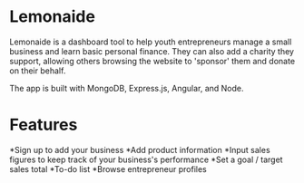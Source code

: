 # Lemonaide

Lemonaide is a dashboard tool to help youth entrepreneurs manage a small business and learn basic personal finance.
They can also add a charity they support, allowing others browsing the website to 'sponsor' them and donate on their behalf.

The app is built with MongoDB, Express.js, Angular, and Node. 

# Features
*Sign up to add your business
*Add product information
*Input sales figures to keep track of your business's performance
*Set a goal / target sales total
*To-do list
*Browse entrepreneur profiles

